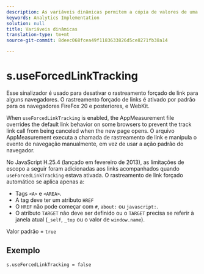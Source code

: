 ```yaml
---
description: As variáveis dinâmicas permitem a cópia de valores de uma variável para outra sem precisar digitar os valores completos várias vezes nas solicitações de imagem do site.
keywords: Analytics Implementation
solution: null
title: Variáveis dinâmicas
translation-type: tm+mt
source-git-commit: 8deec068fcea49f1183633826d5ce8271fb38a14

---
```




# s.useForcedLinkTracking

Esse sinalizador é usado para desativar o rastreamento forçado de link para alguns navegadores. O rastreamento forçado de links é ativado por padrão para os navegadores FireFox 20 e posteriores, e WebKit.

When `useForcedLinkTracking` is enabled, the AppMeasurement file overrides the default link behavior on some browsers to prevent the track link call from being canceled when the new page opens. O arquivo AppMeasurement executa a chamada de rastreamento de link e manipula o evento de navegação manualmente, em vez de usar a ação padrão do navegador.

No JavaScript H.25.4 (lançado em fevereiro de 2013), as limitações de escopo a seguir foram adicionadas aos links acompanhados quando `useForcedLinkTracking` estava ativada. O rastreamento de link forçado automático se aplica apenas a:

* Tags `<A>` e `<AREA>`.
* A tag deve ter um atributo `HREF`
* O `HREF` não pode começar com `#`, `about:` ou `javascript:`.
* O atributo `TARGET` não deve ser definido ou o `TARGET` precisa se referir à janela atual (`_self`, `_top` ou o valor de `window.name`).

Valor padrão = `true`

## Exemplo

`s.useForcedLinkTracking = false`
